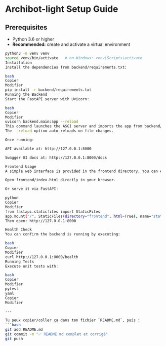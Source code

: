 # Archibot-light Setup Guide

## Prerequisites
* Python 3.6 or higher
* **Recommended:** create and activate a virtual environment

```bash
python3 -m venv venv
source venv/bin/activate   # on Windows: venv\Scripts\activate
Installation
Install the dependencies from backend/requirements.txt:

bash
Copier
Modifier
pip install -r backend/requirements.txt
Running the Backend
Start the FastAPI server with Uvicorn:

bash
Copier
Modifier
uvicorn backend.main:app --reload
This command launches the ASGI server and imports the app from backend/main.py.
The --reload option auto-reloads on file changes.

Once running:

API available at: http://127.0.0.1:8000

Swagger UI docs at: http://127.0.0.1:8000/docs

Frontend Usage
A simple web interface is provided in the frontend directory. You can either:

Open frontend/index.html directly in your browser.

Or serve it via FastAPI:

python
Copier
Modifier
from fastapi.staticfiles import StaticFiles
app.mount("/", StaticFiles(directory="frontend", html=True), name="static")
Then open: http://127.0.0.1:8000

Health Check
You can confirm the backend is running by executing:

bash
Copier
Modifier
curl http://127.0.0.1:8000/health
Running Tests
Execute unit tests with:

bash
Copier
Modifier
pytest
yaml
Copier
Modifier

---

Tu peux copier/coller ça dans ton fichier `README.md`, puis :
```bash
git add README.md
git commit -m "✅ README.md complet et corrigé"
git push